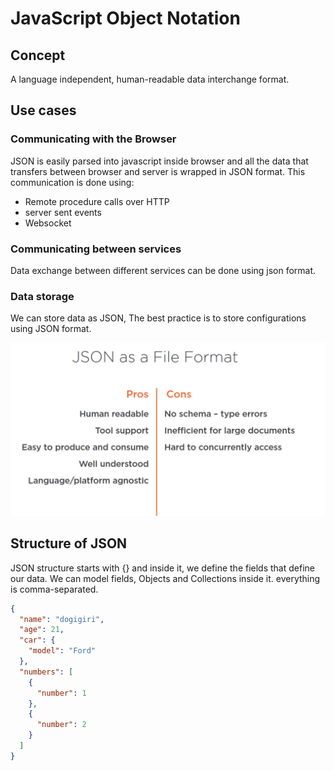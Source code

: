 # JavaScript Object Notation

## Concept

A language independent, human-readable data interchange format.

## Use cases

### Communicating with the Browser

JSON is easily parsed into javascript inside browser and all the data that transfers between browser and server is
wrapped in JSON format.
This communication is done using:

* Remote procedure calls over HTTP
* server sent events
* Websocket

### Communicating between services

Data exchange between different services can be done using json format.

### Data storage

We can store data as JSON, The best practice is to store configurations using JSON format.

![pros & cons](pics/json1.png)

## Structure of JSON

JSON structure starts with {} and inside it, we define the fields that define our data. We can model fields, Objects and
Collections inside it. everything is comma-separated.

```json
{
  "name": "dogigiri",
  "age": 21,
  "car": {
    "model": "Ford"
  },
  "numbers": [
    {
      "number": 1
    },
    {
      "number": 2
    }
  ]
}
```